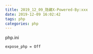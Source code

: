 ```yaml
---
title: 2019_12_09_隐藏X-Powered-By:xxx
date: 2019-12-09 16:02:42
tags: php
categories: php
---
```



php.ini
```
expose_php = Off
```

